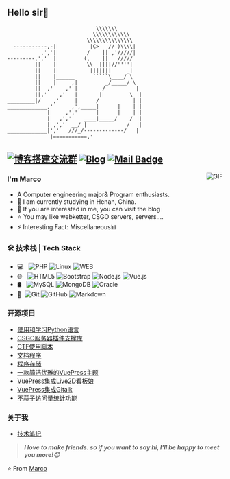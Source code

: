 ## Hello sir👋
```
                             \\\\\\\
                            \\\\\\\\\\\\
                          \\\\\\\\\\\\\\\
  -----------,-|           |C>   // )\\\\|
           ,','|          /    || ,'/////|
---------,','  |         (,    ||   /////
         ||    |          \\  ||||//''''|
         ||    |           |||||||     _|
         ||    |______      `````\____/ \
         ||    |     ,|         _/_____/ \
         ||  ,'    ,' |        /          |
         ||,'    ,'   |       |         \  |
_________|/    ,'     |      /           | |
_____________,'      ,',_____|      |    | |
             |     ,','      |      |    | |
             |   ,','    ____|_____/    /  |
             | ,','  __/ |             /   |
_____________|','   ///_/-------------/   |
              |===========,'
```
[![博客搭建交流群](https://img.shields.io/badge/QQ-red.svg "QQ")](https://wpa.qq.com/msgrd?v=3&uin=2229242816&site=qq&menu=yes&jumpflag=1 "QQ")
[![Blog](https://img.shields.io/badge/Blog-red.svg "webkettle交流群")](https://www.marco1337.shop "Blog")
[![Mail Badge](https://img.shields.io/badge/Gmail-c14438?style=flat&logo=Gmail&logoColor=white&link=mailto:gmail.com)](mailto:w2229242816@gmail.com)
---
<img align="right" alt="GIF" src="https://raw.githubusercontent.com/Marco-zcl/Marco-zcl/master/1,jpg" />

### I'm Marco

- A Computer engineering major& Program enthusiasts.
- 🌱 I am currently studying in Henan, China.
- 💬 If you are interested in me, you can visit the blog 
- ⭐ You may like webketter, CSGO servers, servers....
- ⚡ Interesting Fact: Miscellaneous📊

### 🛠 技术栈 | Tech Stack

- 💻 &#160; ![PHP](https://img.shields.io/badge/-PHP-333333?style=flat&logo=Java&logoColor=007396)
![Linux](https://img.shields.io/badge/-Linux-333333?style=flat&logo=Linux&logoColor=FCC624)
![WEB](https://img.shields.io/badge/-WEB-333333?style=flat&logo=payoneer&logoColor=FF4800)
- 🌐 &#160; ![HTML5](https://img.shields.io/badge/-HTML5-333333?style=flat&logo=HTML5)
![Bootstrap](https://img.shields.io/badge/-Bootstrap-333333?style=flat&logo=bootstrap&logoColor=563D7C)
![Node.js](https://img.shields.io/badge/-Node.js-333333?style=flat&logo=node.js)
![Vue.js](https://img.shields.io/badge/-VueJS-333333?style=flat&logo=Vue.js)
- 🛢 &#160; ![MySQL](https://img.shields.io/badge/-MySQL-333333?style=flat&logo=mysql)
![MongoDB](https://img.shields.io/badge/-MongoDB-333333?style=flat&logo=mongodb)
![Oracle](https://img.shields.io/badge/-Oracle-333333?style=flat&logo=Oracle)
- 🔧 &#160;![Git](https://img.shields.io/badge/-Git-333333?style=flat&logo=git)
![GitHub](https://img.shields.io/badge/-GitHub-333333?style=flat&logo=github)
![Markdown](https://img.shields.io/badge/-Markdown-333333?style=flat&logo=markdown)

### 开源项目
- [使用和学习Python语言](https://github.com/Marco-zcl/python)
- [CSGO服务器插件支撑库](https://github.com/Marco-zcl/csgo)
- [CTF使用脚本](https://github.com/Marco-zcl/CTF)
- [文档程序](https://github.com/Marco-zcl/marco-zcl.github.io)
- [程序存储](https://github.com/Marco-zcl/Software)
- [一款简洁优雅的VuePress主题](https://github.com/JoeyBling/vuepress-theme-yilia-plus)
- [VuePress集成Live2D看板娘](https://github.com/JoeyBling/vuepress-plugin-helper-live2d)
- [VuePress集成Gitalk](https://github.com/JoeyBling/vuepress-plugin-mygitalk)
- [不蒜子访问量统计功能](https://github.com/JoeyBling/busuanzi.pure.js)

### 关于我
- [技术笔记](https://www.marco1337.shop/)


> ***I love to make friends. so if you want to say hi, I'll be happy to meet you more!😊***

⭐️ From [Marco](https://github.com/Marco-zcl/)
